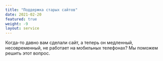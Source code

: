 ```yaml
---
title: "Поддержка старых сайтов"
date: 2021-02-20
featured: true
weight: -9
layout: service
---
```


Когда-то давно вам сделали сайт, а теперь он медленный, несовременный, не работает на мобильных телефонах? Мы поможем решить этот вопрос.

